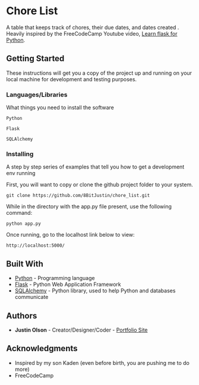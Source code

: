 # Chore List

A table that keeps track of chores, their due dates, and dates created
. Heavily inspired by the FreeCodeCamp Youtube video, [Learn flask for
 Python](https://www.youtube.com/watch?v=Z1RJmh_OqeA&feature=emb_title).

## Getting Started

These instructions will get you a copy of the project up and running on your local machine for development and testing purposes.

### Languages/Libraries

What things you need to install the software

```
Python
```
```
Flask
```
```
SQLAlchemy
```

### Installing

A step by step series of examples that tell you how to get a development env running

First, you will want to copy or clone the github project folder to your system.

```
git clone https://github.com/8BitJustin/chore_list.git
```

While in the directory with the app.py file present, use the following command:

```
python app.py
```

Once running, go to the localhost link below to view:

```
http://localhost:5000/
```



## Built With

* [Python](https://www.python.org/) - Programming language
* [Flask](https://flask.palletsprojects.com/en/1.1.x/) - Python Web Application Framework
* [SQLAlchemy](https://www.sqlalchemy.org/) - Python library, used to help Python and databases communicate

## Authors

- **Justin Olson** - Creator/Designer/Coder - [Portfolio Site](https://jolsondigital.netlify.app/)

## Acknowledgments

- Inspired by my son Kaden (even before birth, you are pushing me to do more)
- FreeCodeCamp


